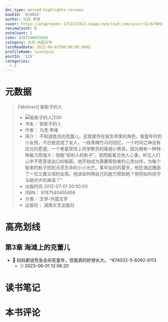 ```yaml
---
doc_type: weread-highlights-reviews
bookId: '674032'
author: 马克·李维
cover: https://wfqqreader-1252317822.image.myqcloud.com/cover/32/674032/t7_674032.jpg
reviewCount: 0
noteCount: 1
isbn: 9787540455958
category: 文学-外国文学
lastReadDate: 2023-06-01T00:00:00.000Z
profileName: lusongcai
postId: '125'
categories:
  - 2
---
```

# 元数据
> [!abstract] 偷影子的人
> - ![ 偷影子的人|200](https://wfqqreader-1252317822.image.myqcloud.com/cover/32/674032/t7_674032.jpg)
> - 书名： 偷影子的人
> - 作者： 马克·李维
> - 简介：     不知道姓氏的克蕾儿。这就是你在我生命里的角色，我童年时的小女孩，今日蜕变成了女人，一段青梅竹马的回忆，一个时间之神没有应允的愿望。一个老是受班上同学欺负的瘦弱小男孩，因为拥有一种特殊能力而强大：他能“偷别人的影子”，因而能看见他人心事，听见人们心中不愿意说出口的秘密。他开始成为需要帮助者的心灵伙伴，为每个偷来的影子找到点亮生命的小小光芒。某年灿烂的夏天，他在海边邂逅了一位又聋又哑的女孩。他该如何用自己的能力帮助她？他将如何信守与她共许的承诺？"
> - 出版时间 2012-07-01 00:00:00
> - ISBN： 9787540455958
> - 分类： 文学-外国文学
> - 出版社： 湖南文艺出版社

# 高亮划线

## 第3章 海滩上的克蕾儿


- 📌 妈妈都说性急会杀死童年，但我真的好想长大。 ^674032-5-6092-6113
    - ⏱ 2023-06-01 12:06:20 
# 读书笔记

# 本书评论
